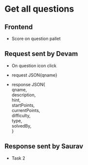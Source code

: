# Get all questions

## Frontend

* Score on question pallet

## Request sent by Devam

* On question icon click

- request JSON{qname}

- response JSON{ <br>
    qname, <br>
    description, <br>
    hint, <br>
    startPoints, <br>
    currentPoints, <br>
    difficulty, <br>
    type, <br>
    solvedBy, <br>
}

## Response sent by Saurav

* Task 2
